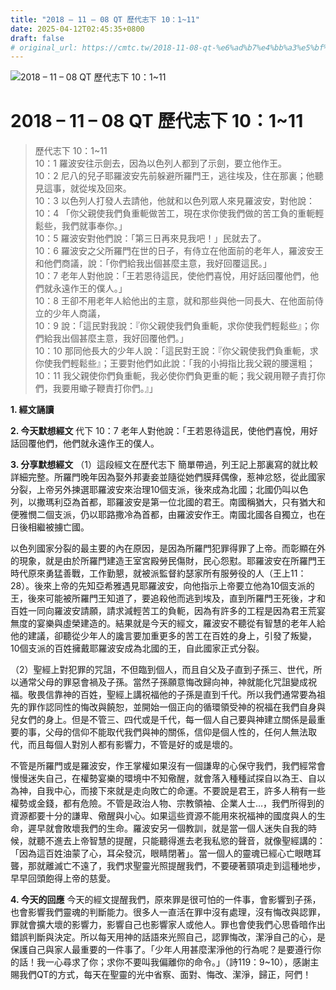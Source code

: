 ```yaml
---
title: "2018 – 11 – 08 QT 歷代志下 10：1~11"
date: 2025-04-12T02:45:35+0800
draft: false
# original_url: https://cmtc.tw/2018-11-08-qt-%e6%ad%b7%e4%bb%a3%e5%bf%97%e4%b8%8b-10%ef%bc%9a111
---
```


![2018 – 11 – 08 QT 歷代志下 10：1\~11](/images/qt.jpg   "2018 – 11 – 08 QT 歷代志下 10：1\~11")

# 2018 – 11 – 08 QT 歷代志下 10：1\~11

> 歷代志下 10：1\~11  
> 10：1 羅波安往示劍去，因為以色列人都到了示劍，要立他作王。  
> 10：2 尼八的兒子耶羅波安先前躲避所羅門王，逃往埃及，住在那裏；他聽見這事，就從埃及回來。  
> 10：3 以色列人打發人去請他，他就和以色列眾人來見羅波安，對他說：  
> 10：4 「你父親使我們負重軛做苦工，現在求你使我們做的苦工負的重軛輕鬆些，我們就事奉你。」  
> 10：5 羅波安對他們說：「第三日再來見我吧！」民就去了。  
> 10：6 羅波安之父所羅門在世的日子，有侍立在他面前的老年人，羅波安王和他們商議，說：「你們給我出個甚麼主意，我好回覆這民。」  
> 10：7 老年人對他說：「王若恩待這民，使他們喜悅，用好話回覆他們，他們就永遠作王的僕人。」  
> 10：8 王卻不用老年人給他出的主意，就和那些與他一同長大、在他面前侍立的少年人商議，  
> 10：9 說：「這民對我說：『你父親使我們負重軛，求你使我們輕鬆些』；你們給我出個甚麼主意，我好回覆他們。」  
> 10：10 那同他長大的少年人說：「這民對王說：『你父親使我們負重軛，求你使我們輕鬆些』；王要對他們如此說：「我的小拇指比我父親的腰還粗；  
> 10：11 我父親使你們負重軛，我必使你們負更重的軛；我父親用鞭子責打你們，我要用蠍子鞭責打你們。』」

**1. 經文誦讀**

**2.  今天默想經文**
代下 10：7 老年人對他說：「王若恩待這民，使他們喜悅，用好話回覆他們，他們就永遠作王的僕人。

**3. 分享默想經文**
（1）這段經文在歷代志下 簡單帶過，列王記上那裏寫的就比較詳細完整。所羅門晚年因為娶外邦妻妾並隨從她們膜拜偶像，惹神忿怒，從此國家分裂，上帝另外揀選耶羅波安來治理10個支派，後來成為北國；北國仍叫以色列，以撒瑪利亞為首都，耶羅波安是第一位北國的君王。南國稱猶大，只有猶大和便雅憫二個支派，仍以耶路撒冷為首都，由羅波安作王。南國北國各自獨立，也在日後相繼被擄亡國。

以色列國家分裂的最主要的內在原因，是因為所羅門犯罪得罪了上帝。而彰顯在外的現象，就是由於所羅門建造王室宮殿勞民傷財，民心怨懟。耶羅波安在所羅門王時代原來勇猛善戰，工作勤懇，就被派監督約瑟家所有服勞役的人（王上11：28）。後來上帝的先知亞希雅遇見耶羅波安，向他指示上帝要立他為10個支派的王，後來可能被所羅門王知道了，要追殺他而逃到埃及，直到所羅門王死後，才和百姓一同向羅波安請願，請求減輕苦工的負軛，因為有許多的工程是因為君王荒宴無度的宴樂與虛榮建造的。結果就是今天的經文，羅波安不聽從有智慧的老年人給他的建議，卻聽從少年人的讒言要加重更多的苦工在百姓的身上，引發了叛變，10個支派的百姓擁戴耶羅波安成為北國的王，自此國家正式分裂。

（2）聖經上對犯罪的咒詛，不但臨到個人，而且自父及子直到子孫三、世代，所以通常父母的罪惡會禍及子孫。當然子孫願意悔改歸向神，神就能化咒詛變成祝福。敬畏信靠神的百姓，聖經上講祝福他的子孫是直到千代。所以我們通常要為祖先的罪作認同性的悔改與饒恕，並開始一個正向的循環領受神的祝福在我們自身與兒女們的身上。但是不管三、四代或是千代，每一個人自己要與神建立關係是最重要的事，父母的信仰不能取代我們與神的關係，信仰是個人性的，任何人無法取代，而且每個人對別人都有影響力，不管是好的或是壞的。

不管是所羅門或是羅波安，作王掌權如果沒有一個謙卑的心保守我們，我們經常會慢慢迷失自己，在權勢宴樂的環境中不知儆醒，就會落入種種試探自以為王、自以為神，自我中心，而接下來就是走向敗亡的命運。不要說是君王，許多人稍有一些權勢或金錢，都有危險。不管是政治人物、宗教領袖、企業人士…，我們所得到的資源都要十分的謙卑、儆醒與小心。如果這些資源不能用來祝福神的國度與人的生命，遲早就會敗壞我們的生命。羅波安另一個教訓，就是當一個人迷失自我的時候，就聽不進去上帝智慧的提醒，只能聽得進去老我私慾的聲音，就像聖經講的：「因為這百姓油蒙了心，耳朵發沉，眼睛閉著」。當一個人的靈魂已經心亡眼瞎耳聾，那就離滅亡不遠了，我們求聖靈光照提醒我們，不要硬著頸項走到這種地步，早早回頭飽得上帝的慈愛。

**4. 今天的回應**
今天的經文提醒我們，原來罪是很可怕的一件事，會影響到子孫，也會影響我們靈魂的判斷能力。很多人一直活在罪中沒有處理，沒有悔改與認罪，罪就會擴大壞的影響力，影響自己也影響家人或他人。罪也會使我們心思昏暗作出錯誤判斷與決定。所以每天用神的話語來光照自己，認罪悔改，潔淨自己的心，是保護自己與家人最重要的一件事了。「少年人用甚麼潔淨他的行為呢？是要遵行你的話！我一心尋求了你；求你不要叫我偏離你的命令。」（詩119：9\~10），感謝主賜我們QT的方式，每天在聖靈的光中省察、面對、悔改、潔淨，歸正，阿們！
